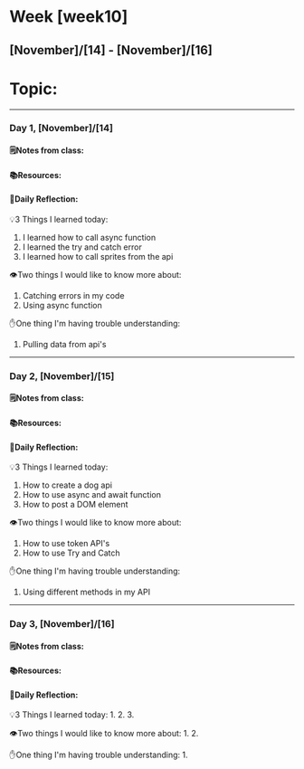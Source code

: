 # Week [week10]
## [November]/[14] - [November]/[16]

# Topic:

___

### Day 1, [November]/[14]

#### 🗒️Notes from class:

#### 📚Resources:


#### 💭Daily Reflection:

💡3 Things I learned today:
1. I learned how to call async function
2. I learned the try and catch error
3. I learned how to call sprites from the api

👁️Two things I would like to know more about:
1. Catching errors in my code
2. Using async function

✋One thing I'm having trouble understanding:
1. Pulling data from api's


___

### Day 2, [November]/[15] 

#### 🗒️Notes from class:

#### 📚Resources:


#### 💭Daily Reflection:

💡3 Things I learned today:
1. How to create a dog api
2. How to use async and await function
3. How to post a DOM element 

👁️Two things I would like to know more about:
1. How to use token API's
2. How to use Try and Catch 

✋One thing I'm having trouble understanding:
1. Using different methods in my API

___

### Day 3, [November]/[16]
#### 🗒️Notes from class:

#### 📚Resources:


#### 💭Daily Reflection:

💡3 Things I learned today:
1. 
2. 
3. 

👁️Two things I would like to know more about:
1. 
2. 

✋One thing I'm having trouble understanding:
1. 
 

